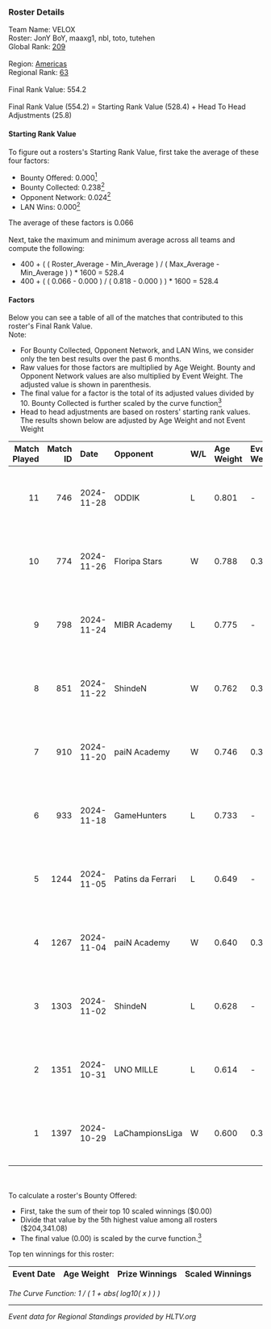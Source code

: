 ### Roster Details<br />
Team Name: VELOX<br />
Roster: JonY BoY, maaxg1, nbl, toto, tutehen<br />
Global Rank: [209](../../standings_global_2025_01_27.md)<br />
<br />
Region: [Americas]( ../../standings_americas_2025_01_27.md)<br />
Regional Rank: [63]( ../../standings_americas_2025_01_27.md)<br />
<br />
Final Rank Value:  554.2<br />
<br />
Final Rank Value (554.2) = Starting Rank Value (528.4) + Head To Head Adjustments (25.8)<br />

#### Starting Rank Value<br />
To figure out a rosters's Starting Rank Value, first take the average of these four factors:<br />
- Bounty Offered: 0.000[<sup>1</sup>](#table2)
- Bounty Collected: 0.238[<sup>2</sup>](#table1)
- Opponent Network: 0.024[<sup>2</sup>](#table1)
- LAN Wins: 0.000[<sup>2</sup>](#table1)

The average of these factors is 0.066<br />
<br />
Next, take the maximum and minimum average across all teams and compute the following:<br />
- 400 + ( ( Roster_Average - Min_Average ) / ( Max_Average - Min_Average ) ) * 1600 = 528.4
- 400 + ( ( 0.066 - 0.000 ) / ( 0.818 - 0.000 ) ) * 1600 = 528.4


#### Factors<br />
Below you can see a table of all of the matches that contributed to this roster's Final Rank Value.<br />
Note:<br />

- For Bounty Collected, Opponent Network, and LAN Wins, we consider only the ten best results over the past 6 months.
- Raw values for those factors are multiplied by Age Weight. Bounty and Opponent Network values are also multiplied by Event Weight. The adjusted value is shown in parenthesis.
- The final value for a factor is the total of its adjusted values divided by 10. Bounty Collected is further scaled by the curve function[<sup>3</sup>](#curveFunction)
- Head to head adjustments are based on rosters' starting rank values. The results shown below are adjusted by Age Weight and not Event Weight
<span id="table1"></span><br />


| Match Played | Match ID | Date       | Opponent          | W/L | Age Weight | Event Weight | Bounty Collected | Opponent Network | LAN Wins  | H2H Adj. | Roster                               |
| -: | -: | :- | :- | :- | :- | :- | :- | :- | :- | -: | :- |
|           11 |      746 | 2024-11-28 | ODDIK             | L   | 0.801      | -            | -                | -                | -         |    -3.21 | JonY BoY, maaxg1, nbl, toto, tutehen |
|           10 |      774 | 2024-11-26 | Floripa Stars     | W   | 0.788      | 0.371        | 0.000 (0.000)    | 0.209 (0.061)    | 0 (0.000) |    14.26 | JonY BoY, maaxg1, nbl, toto, tutehen |
|            9 |      798 | 2024-11-24 | MIBR Academy      | L   | 0.775      | -            | -                | -                | -         |    -8.05 | JonY BoY, maaxg1, nbl, toto, tutehen |
|            8 |      851 | 2024-11-22 | ShindeN           | W   | 0.762      | 0.371        | 0.016 (0.004)    | 0.322 (0.091)    | 0 (0.000) |    17.67 | JonY BoY, maaxg1, nbl, toto, tutehen |
|            7 |      910 | 2024-11-20 | paiN Academy      | W   | 0.746      | 0.371        | 0.000 (0.000)    | 0.120 (0.033)    | 0 (0.000) |     7.42 | JonY BoY, maaxg1, nbl, toto, tutehen |
|            6 |      933 | 2024-11-18 | GameHunters       | L   | 0.733      | -            | -                | -                | -         |    -4.84 | JonY BoY, maaxg1, nbl, toto, tutehen |
|            5 |     1244 | 2024-11-05 | Patins da Ferrari | L   | 0.649      | -            | -                | -                | -         |    -7.16 | JonY BoY, maaxg1, nbl, toto, tutehen |
|            4 |     1267 | 2024-11-04 | paiN Academy      | W   | 0.640      | 0.371        | 0.000 (0.000)    | 0.120 (0.028)    | 0 (0.000) |     6.50 | JonY BoY, maaxg1, nbl, toto, tutehen |
|            3 |     1303 | 2024-11-02 | ShindeN           | L   | 0.628      | -            | -                | -                | -         |    -4.89 | JonY BoY, maaxg1, nbl, toto, tutehen |
|            2 |     1351 | 2024-10-31 | UNO MILLE         | L   | 0.614      | -            | -                | -                | -         |    -4.23 | JonY BoY, maaxg1, nbl, toto, tutehen |
|            1 |     1397 | 2024-10-29 | LaChampionsLiga   | W   | 0.600      | 0.371        | 0.009 (0.002)    | 0.129 (0.029)    | 0 (0.000) |    12.26 | JonY BoY, maaxg1, nbl, toto, tutehen |

<br />
<span id="table2"></span><br />
To calculate a roster's Bounty Offered:<br />

- First, take the sum of their top 10 scaled winnings ($0.00)
- Divide that value by the 5th highest value among all rosters ($204,341.08)
- The final value (0.00) is scaled by the curve function.[<sup>3</sup>](#curveFunction)

Top ten winnings for this roster:<br />

| Event Date | Age Weight | Prize Winnings | Scaled Winnings |
| :- | -: | :- | :- |


<span id="curveFunction"></span>_The Curve Function: 1 / ( 1 + abs( log10( x ) ) )_<br />

---
_Event data for Regional Standings provided by HLTV.org_<br />
